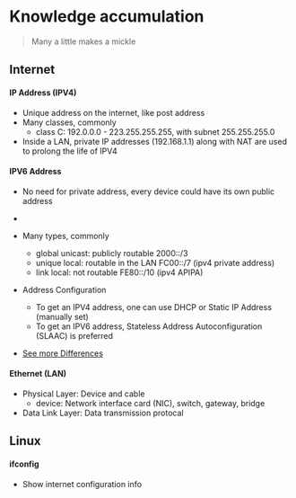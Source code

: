 # Knowledge accumulation

> Many a little makes a mickle



## Internet

#### IP Address (IPV4)

- Unique address on the internet, like post address
- Many classes, commonly
  - class C: 192.0.0.0 - 223.255.255.255, with subnet 255.255.255.0
- Inside a LAN, private IP addresses (192.168.1.1) along with NAT are used to prolong the life of IPV4

#### IPV6 Address

- No need for private address, every device could have its own public address
- 

- Many types, commonly
  - global unicast: publicly routable 2000::/3
  - unique local: routable in the LAN FC00::/7 (ipv4 private address)
  - link local: not routable FE80::/10 (ipv4 APIPA)
- Address Configuration
  - To get an IPV4 address, one can use DHCP or Static IP Address (manually set)
  - To get an IPV6 address, Stateless Address Autoconfiguration (SLAAC) is preferred
- [See more Differences](https://www.guru99.com/difference-ipv4-vs-ipv6.html)



#### Ethernet (LAN)

- Physical Layer: Device and cable
  - device: Network interface card (NIC), switch, gateway, bridge
- Data Link Layer: Data transmission protocal



## Linux

#### ifconfig

- Show internet configuration info







